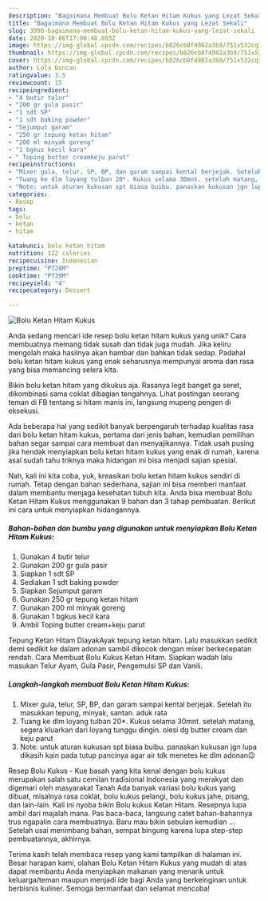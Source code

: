 ```yaml
---
description: "Bagaimana Membuat Bolu Ketan Hitam Kukus yang Lezat Sekali"
title: "Bagaimana Membuat Bolu Ketan Hitam Kukus yang Lezat Sekali"
slug: 3990-bagaimana-membuat-bolu-ketan-hitam-kukus-yang-lezat-sekali
date: 2020-10-06T17:00:48.693Z
image: https://img-global.cpcdn.com/recipes/b826cb8f4982a3b9/751x532cq70/bolu-ketan-hitam-kukus-foto-resep-utama.jpg
thumbnail: https://img-global.cpcdn.com/recipes/b826cb8f4982a3b9/751x532cq70/bolu-ketan-hitam-kukus-foto-resep-utama.jpg
cover: https://img-global.cpcdn.com/recipes/b826cb8f4982a3b9/751x532cq70/bolu-ketan-hitam-kukus-foto-resep-utama.jpg
author: Lola Duncan
ratingvalue: 3.5
reviewcount: 15
recipeingredient:
- "4 butir telur"
- "200 gr gula pasir"
- "1 sdt SP"
- "1 sdt baking powder"
- "Sejumput garam"
- "250 gr tepung ketan hitam"
- "200 ml minyak goreng"
- "1 bgkus kecil kara"
- " Toping butter creamkeju parut"
recipeinstructions:
- "Mixer gula, telur, SP, BP, dan garam sampai kental berjejak. Setelah itu masukkan tepung, minyak, santan. aduk rata"
- "Tuang ke dlm loyang tulban 20*. Kukus selama 30mnt. setelah matang, segera kluarkan dari loyang tunggu dingin. olesi dg butter cream dan keju parut"
- "Note: untuk aturan kukusan spt biasa buibu. panaskan kukusan jgn lupa dikasih kain pada tutup pancinya agar air tdk menetes ke dlm adonan😉"
categories:
- Resep
tags:
- bolu
- ketan
- hitam

katakunci: bolu ketan hitam 
nutrition: 122 calories
recipecuisine: Indonesian
preptime: "PT28M"
cooktime: "PT39M"
recipeyield: "4"
recipecategory: Dessert

---
```



![Bolu Ketan Hitam Kukus](https://img-global.cpcdn.com/recipes/b826cb8f4982a3b9/751x532cq70/bolu-ketan-hitam-kukus-foto-resep-utama.jpg)

Anda sedang mencari ide resep bolu ketan hitam kukus yang unik? Cara membuatnya memang tidak susah dan tidak juga mudah. Jika keliru mengolah maka hasilnya akan hambar dan bahkan tidak sedap. Padahal bolu ketan hitam kukus yang enak seharusnya mempunyai aroma dan rasa yang bisa memancing selera kita.

Bikin bolu ketan hitam yang dikukus aja. Rasanya legit banget ga seret, dikombinasi sama coklat dibagian tengahnya. Lihat postingan seorang teman di FB tentang si hitam manis ini, langsung mupeng pengen di eksekusi.

Ada beberapa hal yang sedikit banyak berpengaruh terhadap kualitas rasa dari bolu ketan hitam kukus, pertama dari jenis bahan, kemudian pemilihan bahan segar sampai cara membuat dan menyajikannya. Tidak usah pusing jika hendak menyiapkan bolu ketan hitam kukus yang enak di rumah, karena asal sudah tahu triknya maka hidangan ini bisa menjadi sajian spesial.


Nah, kali ini kita coba, yuk, kreasikan bolu ketan hitam kukus sendiri di rumah. Tetap dengan bahan sederhana, sajian ini bisa memberi manfaat dalam membantu menjaga kesehatan tubuh kita. Anda bisa membuat Bolu Ketan Hitam Kukus menggunakan 9 bahan dan 3 tahap pembuatan. Berikut ini cara untuk menyiapkan hidangannya.

<!--inarticleads1-->

##### Bahan-bahan dan bumbu yang digunakan untuk menyiapkan Bolu Ketan Hitam Kukus:

1. Gunakan 4 butir telur
1. Gunakan 200 gr gula pasir
1. Siapkan 1 sdt SP
1. Sediakan 1 sdt baking powder
1. Siapkan Sejumput garam
1. Gunakan 250 gr tepung ketan hitam
1. Gunakan 200 ml minyak goreng
1. Gunakan 1 bgkus kecil kara
1. Ambil  Toping butter cream+keju parut


Tepung Ketan Hitam DiayakAyak tepung ketan hitam. Lalu masukkan sedikit demi sedikit ke dalam adonan sambil dikocok dengan mixer berkecepatan rendah. Cara Membuat Bolu Kukus Ketan Hitam. Siapkan wadah lalu masukan Telur Ayam, Gula Pasir, Pengemulsi SP dan Vanili. 

<!--inarticleads2-->

##### Langkah-langkah membuat Bolu Ketan Hitam Kukus:

1. Mixer gula, telur, SP, BP, dan garam sampai kental berjejak. Setelah itu masukkan tepung, minyak, santan. aduk rata
1. Tuang ke dlm loyang tulban 20*. Kukus selama 30mnt. setelah matang, segera kluarkan dari loyang tunggu dingin. olesi dg butter cream dan keju parut
1. Note: untuk aturan kukusan spt biasa buibu. panaskan kukusan jgn lupa dikasih kain pada tutup pancinya agar air tdk menetes ke dlm adonan😉


Resep Bolu Kukus - Kue basah yang kita kenal dengan bolu kukus merupakan salah satu cemilan tradisional Indonesia yang merakyat dan digemari oleh masyarakat Tanah Ada banyak variasi bolu kukus yang dibuat, misalnya rasa coklat, bolu kukus pelangi, bolu kukus jahe, pisang, dan lain-lain. Kali ini nyoba bikin Bolu kukus Ketan Hitam. Resepnya lupa ambil dari majalah mana. Pas baca-baca, langsung catet bahan-bahannya trus ngapalin cara membuatnya. Baru mau bikin sebulan kemudian … Setelah usai menimbang bahan, sempat bingung karena lupa step-step pembuatannya, akhirnya. 

Terima kasih telah membaca resep yang kami tampilkan di halaman ini. Besar harapan kami, olahan Bolu Ketan Hitam Kukus yang mudah di atas dapat membantu Anda menyiapkan makanan yang menarik untuk keluarga/teman maupun menjadi ide bagi Anda yang berkeinginan untuk berbisnis kuliner. Semoga bermanfaat dan selamat mencoba!
